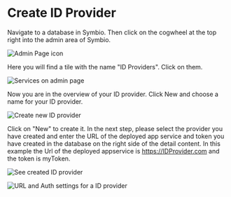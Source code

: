 # Create ID Provider

Navigate to a database in Symbio. Then click on the cogwheel at the top
right into the admin area of Symbio.

![Admin Page icon](media/image3.png)

Here you will find a tile with the name "ID Providers". Click on them.

![Services on admin page](media/image4.png)

Now you are in the overview of your ID provider. Click New and choose a
name for your ID provider.

![Create new ID provider](media/image5.png)

Click on "New" to create it. In the next step, please select the
provider you have created and enter the URL of the deployed app service and token you have created in the database
on the right side of the detail content. In this example the Url of the deployed appservice is https://IDProvider.com and the token is myToken.

![See created ID provider](media/image6.png)

![URL and Auth settings for a ID provider](media/image7.png)
